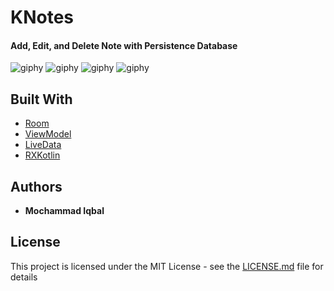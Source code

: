 
# KNotes

#### Add, Edit, and Delete Note with Persistence Database
![giphy](https://media.giphy.com/media/11BAcV7xeET1lyAog1/giphy.gif) ![giphy](https://media.giphy.com/media/ftdWleTOQQ3kVgw1EI/giphy.gif) ![giphy](https://media.giphy.com/media/3JYpWygQB02rTOL3NE/giphy.gif) ![giphy](https://media.giphy.com/media/1n4IDRzXArf34rQe9y/giphy.gif)   

## Built With

* [Room](http://www.dropwizard.io/1.0.2/docs/)
* [ViewModel](https://developer.android.com/topic/libraries/architecture/viewmodel)
* [LiveData](https://developer.android.com/topic/libraries/architecture/livedata)
* [RXKotlin](https://github.com/ReactiveX/RxKotlin)

## Authors

* **Mochammad Iqbal**

## License

This project is licensed under the MIT License - see the [LICENSE.md](LICENSE.md) file for details
